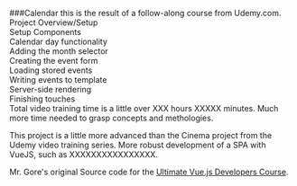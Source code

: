 ###Calendar
this is the result of a follow-along course from Udemy.com. 
Project Overview/Setup                       
Setup Components   
Calendar day functionality        
Adding the month selector  
Creating the event form     
Loading stored events       
Writing events to template   
Server-side rendering      
Finishing touches        
    Total video training time is a little over XXX hours XXXXX minutes.   Much more time needed to grasp concepts and methologies.

This project is a little more advanced than the Cinema project from the Udemy video training series.  More robust development of a SPA with VueJS, such as XXXXXXXXXXXXXXXX.



Mr. Gore's original Source code for the [Ultimate Vue.js Developers Course](http://bit.ly/2mPK8ny).
